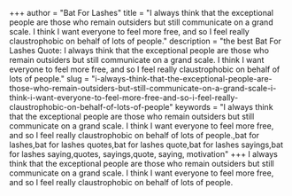+++
author = "Bat For Lashes"
title = "I always think that the exceptional people are those who remain outsiders but still communicate on a grand scale. I think I want everyone to feel more free, and so I feel really claustrophobic on behalf of lots of people."
description = "the best Bat For Lashes Quote: I always think that the exceptional people are those who remain outsiders but still communicate on a grand scale. I think I want everyone to feel more free, and so I feel really claustrophobic on behalf of lots of people."
slug = "i-always-think-that-the-exceptional-people-are-those-who-remain-outsiders-but-still-communicate-on-a-grand-scale-i-think-i-want-everyone-to-feel-more-free-and-so-i-feel-really-claustrophobic-on-behalf-of-lots-of-people"
keywords = "I always think that the exceptional people are those who remain outsiders but still communicate on a grand scale. I think I want everyone to feel more free, and so I feel really claustrophobic on behalf of lots of people.,bat for lashes,bat for lashes quotes,bat for lashes quote,bat for lashes sayings,bat for lashes saying,quotes, sayings,quote, saying, motivation"
+++
I always think that the exceptional people are those who remain outsiders but still communicate on a grand scale. I think I want everyone to feel more free, and so I feel really claustrophobic on behalf of lots of people.
